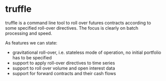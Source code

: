 truffle
=======

truffle is a command line tool to roll over futures contracts according
to some specified roll-over directives.  The focus is clearly on batch
processing and speed.

As features we can state:
+ gravitational roll-over, i.e. stateless mode of operation, no
  initial portfolio has to be specified
+ support to apply roll-over directives to time series
+ support to roll over volume and open interest data
+ support for forward contracts and their cash flows

